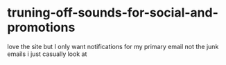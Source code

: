 # truning-off-sounds-for-social-and-promotions
love the site but I only want notifications for my primary email not the junk emails i just casually look at
